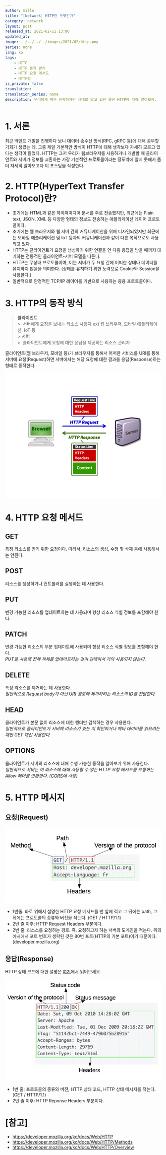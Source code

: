 ```yaml
---
author: millo
title: "[Network] HTTP란 무엇인가"
category: network
layout: post
released_at: 2021-02-11 13:00
updated_at:
image: ../../../../images/2021/02/http.png
series: none
lang: ko
tags:
    - HTTP
    - HTTP 동작 방식
    - HTTP 요청 메서드
    - HTTP란
is_private: false
translation:
translation_series: none
description: 우리에게 매우 친숙하지만 제대로 알고 있진 못한 HTTP에 대해 알아보자.
---
```


# 1. 서론

최근 백엔드 개발을 진행하다 보니 데이터 송수신 방식(RPC, gRPC 등)에 대해 공부할 기회가 생겼는 데, 그중 제일 기본적인 방식이 HTTP에 대해 생각보다 자세히 모르고 있다는 생각이 들었다. HTTP는 그저 우리가 웹브라우저를 사용하거나 개발할 때 클라이언트와 서버가 정보를 교환하는 가장 기본적인 프로토콜이라는 정도밖에 알지 못해서 좀 더 자세히 알아보고자 이 포스팅을 작성한다.

# 2. HTTP(HyperText Transfer Protocol)란?

-   초기에는 HTML과 같은 하이퍼미디어 문서를 주로 전송했지만, 최근에는 Plain text, JSON, XML 등 다양한 형태의 정보도 전송하는 애플리케이션 레이어 프로토콜이다.
-   초기에는 웹 브라우저와 웹 서버 간의 커뮤니케이션을 위해 디자인되었지만 최근에는 모바일 애플리케이션 및 IoT 등과의 커뮤니케이션과 같이 다른 목적으로도 사용되고 있다.
-   HTTP는 클라이언트가 요청을 생성하기 위한 연결을 연 다음 응답을 받을 때까지 대기하는 전통적인 클라이언트-서버 모델을 따른다.
-   HTTP는 무상태 프로토콜이며, 이는 서버가 두 요청 간에 어떠한 상태나 데이터를 유지하지 않음을 의미한다. (상태를 유지하기 위한 노력으로 Cookie와 Session을 사용한다.)
-   일반적으로 안정적인 TCP/IP 레이어를 기반으로 사용하는 응용 프로토콜이다.

# 3. HTTP의 동작 방식

> **클라이언트** <br /> > &nbsp;서버에게 요청을 보내는 리소스 사용자 ex) 웹 브라우저, 모바일 애플리케이션, IoT 등 <br /> > **서버** <br /> > &nbsp;클라이언트에게 요청에 대한 응답을 제공하는 리소스 관리자

클라이언트(웹 브라우저, 모바일 등)가 브라우저를 통해서 어떠한 서비스를 URI를 통해 서버에 요청(Request)하면 서버에서는 해당 요청에 대한 결과를 응답(Response)하는 형태로 동작한다.

![](../../../../images/2021/02/http-flow.png)

# 4. HTTP 요청 메서드

## GET

특정 리소스를 받기 위한 요청이다. 따라서, 리소스의 생성, 수정 및 삭제 등에 사용해서는 안된다.

## POST

리소스를 생성하거나 컨트롤러를 실행하는 데 사용한다.

## PUT

변경 가능한 리소스를 업데이트하는 데 사용되며 항상 리소스 식별 정보를 포함해야 한다.

## PATCH

변경 가능한 리소스의 부분 업데이트에 사용되며 항상 리소스 식별 정보를 포함해야 한다.<br />
_PUT을 사용해 전체 객체를 업데이트하는 것이 관례여서 거의 사용되지 않는다._

## DELETE

특정 리소스를 제거하는 데 사용한다.<br />
_일반적으로 Request body가 아닌 URI 경로에 제거하려는 리소스의 ID를 전달한다._

## HEAD

클라이언트가 본문 없이 리소스에 대한 헹더만 검색하는 경우 사용한다. <br />
_일반적으로 클라이언트가 서버에 리소스가 있는 지 확인하거나 메타 데이터를 읽으려는 때만 GET 대신 사용한다._

## OPTIONS

클라이언트가 서버의 리소스에 대해 수행 가능한 동작을 알아보기 위해 사용한다. <br />
_일반적으로 서버는 이 리소스에 대해 사용할 수 있는 HTTP 요청 메서드를 포함하는 Allow 헤더를 반환한다. ([CORS](https://millo-l.github.io/Nodejs-express-cors-%EC%82%AC%EC%9A%A9%ED%95%98%EA%B8%B0/)에 사용)_

# 5. HTTP 메시지

## 요청(Request)

![](../../../../images/2021/02/http-request.png)

-   1번줄: 바로 위에서 설명한 HTTP 요청 메서드를 맨 앞에 적고 그 뒤에는 path, 그 뒤에는 프로토콜의 종류와 버전을 적는다. (GET / HTTP/1.1)
-   2번 줄 이후: HTTP Request Headers 부분이다.
-   2번 줄: 리소스를 요청하는 경로. 즉, 요청하고자 하는 서버의 도메인을 적는다. 위의 예시에서 포트 번호가 생략된 것은 80번 포트(HTTP의 기본 포트)이기 때문이다. (developer.mozilla.org)

## 응답(Response)

HTTP 상태 코드에 대한 설명은 [여기](https://millo-L.github.io/HTTP-상태코드-정리하기/)에서 읽어보세요.

![](../../../../images/2021/02/http-response.png)

-   1번 줄: 프로토콜의 종류와 버전, HTTP 상태 코드, HTTP 상태 메시지를 적는다. (GET / HTTP/1.1)
-   2번 줄 이후: HTTP Reponse Headers 부분이다.

# [참고]

-   https://developer.mozilla.org/ko/docs/Web/HTTP
-   https://developer.mozilla.org/ko/docs/Web/HTTP/Methods
-   https://developer.mozilla.org/ko/docs/Web/HTTP/Overview
